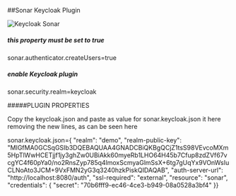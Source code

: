 ##Sonar Keycloak Plugin

 ![Keycloak Sonar](https://raw.githubusercontent.com/mnadeem/sonar-keycloak/master/sonar-keycloak.png)

##### this property must be set to true
sonar.authenticator.createUsers=true

##### enable Keycloak plugin
sonar.security.realm=keycloak

#####PLUGIN PROPERTIES

Copy the keycloak.json and paste as value for sonar.keycloak.json it here removing the new lines, as can be seen here

sonar.keycloak.json={  "realm": "demo",  "realm-public-key": "MIGfMA0GCSqGSIb3DQEBAQUAA4GNADCBiQKBgQCjZ1tsS98VEvcoMXm5HpTlWwHCETjjf1jy3ghZw0UBiAkk60myeRb1LHO64H45b7Cfup8zdZVf67vcgYC4f60pYa0/no2RnsZyp785q4lmoxScmyaGlmSsX+6tg7gUqYx9VOnWsIuCLNoAto3JCM+9VxFMN2yG3q3240hzkPiskQIDAQAB",  "auth-server-url": "http://localhost:8080/auth",  "ssl-required": "external",  "resource": "sonar",  "credentials": {    "secret": "70b6fff9-ec46-4ce3-b949-08a0528a3bf4"  }}

